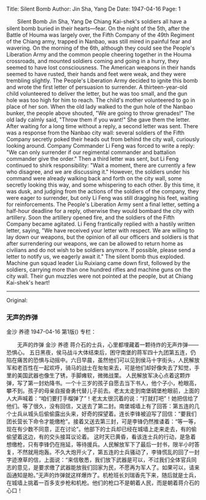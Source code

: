 Title: Silent Bomb
Author: Jin Sha, Yang De
Date: 1947-04-16
Page: 1

　　Silent Bomb
    Jin Sha, Yang De
    Chiang Kai-shek's soldiers all have a silent bomb buried in their hearts—fear.
    On the night of the 5th, after the Battle of Houma was largely over, the Fifth Company of the 49th Regiment of the Chiang army, trapped in Nanbao, was still mired in painful fear and wavering. On the morning of the 6th, although they could see the People's Liberation Army and the common people cheering together in the Houma crossroads, and mounted soldiers coming and going in a hurry, they seemed to have lost consciousness. The American weapons in their hands seemed to have rusted, their hands and feet were weak, and they were trembling slightly.
    The People's Liberation Army decided to ignite this bomb and wrote the first letter of persuasion to surrender. A thirteen-year-old child volunteered to deliver the letter, but he was too small, and the gun hole was too high for him to reach. The child's mother volunteered to go in place of her son. When the old lady walked to the gun hole of the Nanbao bunker, the people above shouted, "We are going to throw grenades!" The old lady calmly said, "Throw them if you want!" She gave them the letter. After waiting for a long time without a reply, a second letter was sent. There was a response from the Nanbao city wall: several soldiers of the Fifth Company secretly poked their heads out from behind the city wall, curiously looking around. Company Commander Li Feng was forced to write a reply: "We can only surrender if our regimental commander and battalion commander give the order." Then a third letter was sent, but Li Feng continued to shirk responsibility: "Wait a moment, there are currently a few who disagree, and we are discussing it." However, the soldiers under his command were already walking back and forth on the city wall, some secretly looking this way, and some whispering to each other.
    By this time, it was dusk, and judging from the actions of the soldiers of the company, they were eager to surrender, but only Li Feng was still dragging his feet, waiting for reinforcements. The People's Liberation Army sent a final letter, setting a half-hour deadline for a reply, otherwise they would bombard the city with artillery. Soon the artillery opened fire, and the soldiers of the Fifth Company became agitated. Li Feng frantically replied with a hastily written letter, saying, "We have received your letter with respect. We are willing to lay down our weapons, but the opinion of all our officers and soldiers is that after surrendering our weapons, we can be allowed to return home as civilians and do not wish to be soldiers anymore. If possible, please send a letter to notify us, we eagerly await it." The silent bomb thus exploded. Machine gun squad leader Liu Ruixiang came down first, followed by the soldiers, carrying more than one hundred rifles and machine guns on the city wall. Their gun muzzles were not pointed at the people, but at Chiang Kai-shek's heart!



<hr /> 

Original: 


### 无声的炸弹
金沙  养德
1947-04-16
第1版()
专栏：

　　无声的炸弹
    金沙  养德
    蒋介石的士兵，心里都埋藏着一颗待炸的无声炸弹——恐惧心。
    五日黑夜，侯马战斗大体结束后，困守南堡的蒋军四十九团第五连，仍陷在痛苦的恐惧与动摇中。六日早晨，虽然他们可以见到侯马十字街头，人民解放军和老百性在一起欢呼，骑马的战士在匆匆来去，可是他们却好像失去了知觉，手里的美国武器也像生了锈，手脚瘫软，微微战栗。
    人民解放军决心点着这颗炸弹，写了第一封劝降书。一个十三岁的孩子自愿去当下书人，他个子小，枪眼高，攀不到。孩子的母亲自报奋勇代替儿子前去。老太太走到南堡碉堡枪眼前，上面的人大声喊着：“咱们要打手榴弹了”！老太太很沉着的说：“打就打吧”！她把信给了他们。等了很久，没有回信，又送去了第二封。南堡城墙上有了回答：第五连的几个士兵从城头后偷偷露出头来，好奇的探望着。连长李锋被迫写了回信：“要我们团长营长下命令才能缴枪”。接着又送去第三封，可是李锋仍然推诿着：“等一等，现在有少数不同意，正在讨论”。他部下的士兵却已经在城墙上走来走去，有的偷偷望着这边，有的交头接耳议论着。
    这时天已黄昏，看该连士兵的行动，是急着想缴枪，只有李锋仍在拖延，等待援兵。人民解放军下了最后一封书，限半小时答复，不然就用炮轰。不久大炮开火了，第五连的士兵骚动了，李锋慌乱的回了一封字迹潦草的信，上面说：“来信敬悉，我们放下武器是可以，不过我们全体官兵同志的意见，是要求缴了武器能放我们回家为民，不愿再为军人了。如果可以，请来函通知是盼。”无声的炸弹就这样爆炸了。机枪班长刘瑞香先下来，随后就是士兵，在城墙上挑着一百多支步枪和机枪。他们的枪口不是朝着人民，而是朝着蒋介石的心口！
